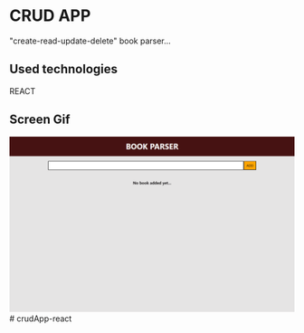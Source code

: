 <h1> CRUD APP </h1>

"create-read-update-delete" book parser...

<h2> Used technologies </h2>

REACT

<h2> Screen Gif </h2>

![](ekran.gif)# crudApp-react
